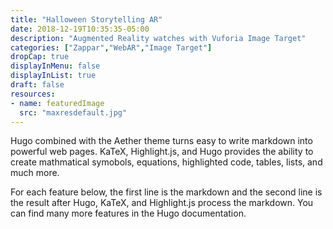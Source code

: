 ```yaml
---
title: "Halloween Storytelling AR"
date: 2018-12-19T10:35:35-05:00
description: "Augmented Reality watches with Vuforia Image Target"
categories: ["Zappar","WebAR","Image Target"]
dropCap: true
displayInMenu: false
displayInList: true
draft: false
resources:
- name: featuredImage
  src: "maxresdefault.jpg"
---
```


Hugo combined with the Aether theme turns easy to write markdown into powerful web pages.  KaTeX, Highlight.js, and Hugo provides the ability to create mathmatical symobols, equations, highlighted code, tables, lists, and much more.

For each feature below, the first line is the markdown and the second line is the result after Hugo, KaTeX, and Highlight.js process the markdown.  You can find many more features in the Hugo documentation.

